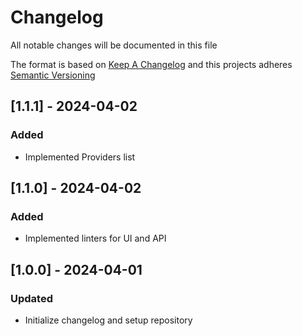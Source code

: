 # Changelog

All notable changes will be documented in this file

The format is based on [Keep A Changelog](https://keepachangelog.com/en/1.1.0/)
and this projects adheres [Semantic Versioning](https://semver.org/spec/v2.0.0.html)

## [1.1.1] - 2024-04-02

### Added

- Implemented Providers list

## [1.1.0] - 2024-04-02

### Added

- Implemented linters for UI and API

## [1.0.0] - 2024-04-01

### Updated

- Initialize changelog and setup repository
